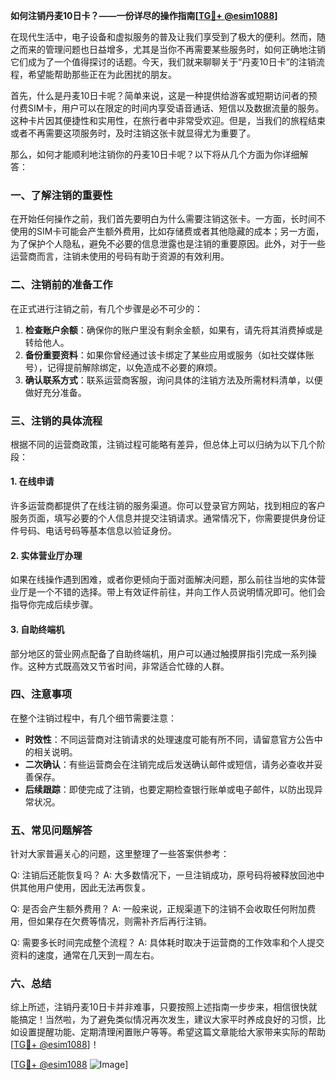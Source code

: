 **如何注销丹麦10日卡？——一份详尽的操作指南[[TG💪+ @esim1088](https://t.me/s/esim1088)]**

在现代生活中，电子设备和虚拟服务的普及让我们享受到了极大的便利。然而，随之而来的管理问题也日益增多，尤其是当你不再需要某些服务时，如何正确地注销它们成为了一个值得探讨的话题。今天，我们就来聊聊关于“丹麦10日卡”的注销流程，希望能帮助那些正在为此困扰的朋友。

首先，什么是丹麦10日卡呢？简单来说，这是一种提供给游客或短期访问者的预付费SIM卡，用户可以在限定的时间内享受语音通话、短信以及数据流量的服务。这种卡片因其便捷性和实用性，在旅行者中非常受欢迎。但是，当我们的旅程结束或者不再需要这项服务时，及时注销这张卡就显得尤为重要了。

那么，如何才能顺利地注销你的丹麦10日卡呢？以下将从几个方面为你详细解答：

### 一、了解注销的重要性

在开始任何操作之前，我们首先要明白为什么需要注销这张卡。一方面，长时间不使用的SIM卡可能会产生额外费用，比如存储费或者其他隐藏的成本；另一方面，为了保护个人隐私，避免不必要的信息泄露也是注销的重要原因。此外，对于一些运营商而言，注销未使用的号码有助于资源的有效利用。

### 二、注销前的准备工作

在正式进行注销之前，有几个步骤是必不可少的：

1. **检查账户余额**：确保你的账户里没有剩余金额，如果有，请先将其消费掉或是转给他人。
2. **备份重要资料**：如果你曾经通过该卡绑定了某些应用或服务（如社交媒体账号），记得提前解除绑定，以免造成不必要的麻烦。
3. **确认联系方式**：联系运营商客服，询问具体的注销方法及所需材料清单，以便做好充分准备。

### 三、注销的具体流程

根据不同的运营商政策，注销过程可能略有差异，但总体上可以归纳为以下几个阶段：

#### 1. 在线申请

许多运营商都提供了在线注销的服务渠道。你可以登录官方网站，找到相应的客户服务页面，填写必要的个人信息并提交注销请求。通常情况下，你需要提供身份证件号码、电话号码等基本信息以验证身份。

#### 2. 实体营业厅办理

如果在线操作遇到困难，或者你更倾向于面对面解决问题，那么前往当地的实体营业厅是一个不错的选择。带上有效证件前往，并向工作人员说明情况即可。他们会指导你完成后续步骤。

#### 3. 自助终端机

部分地区的营业网点配备了自助终端机，用户可以通过触摸屏指引完成一系列操作。这种方式既高效又节省时间，非常适合忙碌的人群。

### 四、注意事项

在整个注销过程中，有几个细节需要注意：

- **时效性**：不同运营商对注销请求的处理速度可能有所不同，请留意官方公告中的相关说明。
- **二次确认**：有些运营商会在注销完成后发送确认邮件或短信，请务必查收并妥善保存。
- **后续跟踪**：即使完成了注销，也要定期检查银行账单或电子邮件，以防出现异常状况。

### 五、常见问题解答

针对大家普遍关心的问题，这里整理了一些答案供参考：

Q: 注销后还能恢复吗？
A: 大多数情况下，一旦注销成功，原号码将被释放回池中供其他用户使用，因此无法再恢复。

Q: 是否会产生额外费用？
A: 一般来说，正规渠道下的注销不会收取任何附加费用，但如果存在欠费等情况，则需补齐后再行注销。

Q: 需要多长时间完成整个流程？
A: 具体耗时取决于运营商的工作效率和个人提交资料的速度，通常在几天到一周左右。

### 六、总结

综上所述，注销丹麦10日卡并非难事，只要按照上述指南一步步来，相信很快就能搞定！当然啦，为了避免类似情况再次发生，建议大家平时养成良好的习惯，比如设置提醒功能、定期清理闲置账户等等。希望这篇文章能给大家带来实际的帮助[[TG💪+ @esim1088](https://t.me/s/esim1088)]！

[[TG💪+ @esim1088](https://t.me/s/esim1088) ![Image](https://i.postimg.cc/4NQfJmqS/Snipaste-2025-05-13-00-14-12.png)]